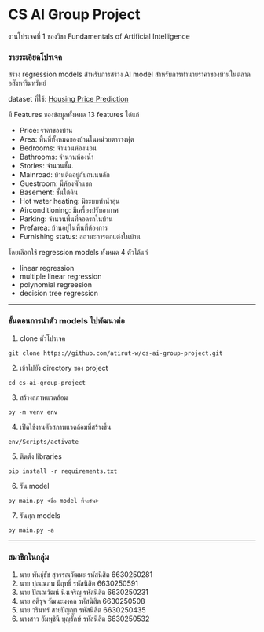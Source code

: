 # CS AI Group Project
งานโปรเจคที่ 1 ของวิชา Fundamentals of Artificial Intelligence

### รายระเอียดโปรเจค
สร้าง regression models สำหรับการสร้าง AI model สำหรับการทำนายราคาของบ้านในตลาดอสังหาริมทรัพย์

dataset ที่ใช้: [Housing Price Prediction](https://www.kaggle.com/datasets/harishkumardatalab/housing-price-prediction/data)

มี Features ของข้อมูลทั้งหมด 13 features ได้แก่
- Price: ราคาของบ้าน
- Area: พื้นที่ทั้งหมดของบ้านในหน่วยตารางฟุต
- Bedrooms: จำนวนห้องนอน
- Bathrooms: จำนวนห้องน้ำ
- Stories: จำนวนชั้น.
- Mainroad: บ้านติดอยู่กับถนนหลัก
- Guestroom: มีห้องพักแขก
- Basement: ชั้นใต้ดิน
- Hot water heating: มีระบบทำน้ำอุ่น
- Airconditioning: มีเครื่องปรับอากาศ
- Parking: จำนวนพื้นที่จอดรถในบ้าน
- Prefarea: บ้านอยู่ในพื้นที่ต้องการ
- Furnishing status: สถานะการตกแต่งในบ้าน

โดยเลือกใช้ regression models ทั้งหมด 4 ตัวได้แก่

- linear regression
- multiple linear regression
- polynomial regreesion
- decision tree regression

---

### ขั้นตอนการนำตัว models ไปพัฒนาต่อ

1. clone ตัวโปรเจค
```
git clone https://github.com/atirut-w/cs-ai-group-project.git
```

2. เข้าไปยัง directory ของ project
```
cd cs-ai-group-project
```

3. สร้างสภาพแวดล้อม
```
py -m venv env
```

4. เปิดใช้งานตัวสภาพแวดล้อมที่สร้างขึ้น
```
env/Scripts/activate
```

5. ติดตั้ง libraries
```
pip install -r requirements.txt
```

6. รัน model
```
py main.py <ชื่อ model ที่จะรัน>
```

7. รันทุก models
```
py main.py -a
```

---

### สมาชิกในกลุ่ม

1. นาย พันธุ์ธัช สุวรรณวัฒนะ รหัสนิสิต 6630250281
2. นาย ปุณณภพ มีฤทธิ์ รหัสนิสิต 6630250591
3. นาย ปัณณวัฒน์ นิ่งเจริญ รหัสนิสิต 6630250231
4. นาย อติรุจ วัฒนะมงคล รหัสนิสิต 6630250508
5. นาย วรินทร์ สายปัญญา รหัสนิสิต 6630250435
6. นางสาว อัมพุชินี บุญรักษ์ รหัสนิสิต 6630250532